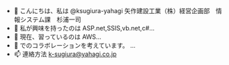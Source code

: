 - 👋 こんにちは、私は @ksugiura-yahagi 矢作建設工業（株）経営企画部　情報システム課　杉浦一司
- 👀 私が興味を持ったのは ASP.net,SSIS,vb.net,c#...
- 🌱 現在、習っているのは AWS...
- 💞️ でのコラボレーションを考えています。 ...
- 📫 連絡方法 k-sugiura@yahagi.co.jp

<!---
ksugiura-yahagi/ksugiura-yahagi is a ✨ special ✨ repository because its `README.md` (this file) appears on your GitHub profile.
You can click the Preview link to take a look at your changes.
--->
